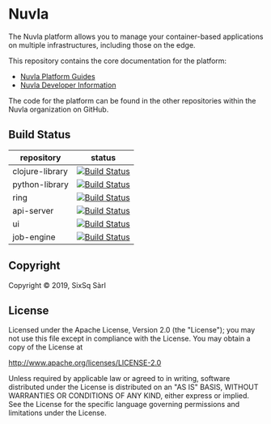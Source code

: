 # Nuvla

The Nuvla platform allows you to manage your container-based
applications on multiple infrastructures, including those on the edge.

This repository contains the core documentation for the platform:

 - [Nuvla Platform Guides](https://nuvla.github.io/nuvla/)
 - [Nuvla Developer Information](https://github.com/nuvla/nuvla/wiki)

The code for the platform can be found in the other repositories
within the Nuvla organization on GitHub.

## Build Status

| repository | status |
| ---- | ---- |
| clojure-library | [![Build Status](https://travis-ci.com/nuvla/clojure-library.svg?branch=master)](https://travis-ci.com/nuvla/clojure-library) |
| python-library | [![Build Status](https://travis-ci.com/nuvla/python-library.svg?branch=master)](https://travis-ci.com/nuvla/python-library) |
| ring | [![Build Status](https://travis-ci.com/nuvla/ring.svg?branch=master)](https://travis-ci.com/nuvla/ring) |
| api-server | [![Build Status](https://travis-ci.com/nuvla/api-server.svg?branch=master)](https://travis-ci.com/nuvla/api-server) |
| ui | [![Build Status](https://travis-ci.com/nuvla/ui.svg?branch=master)](https://travis-ci.com/nuvla/ui) |
| job-engine | [![Build Status](https://travis-ci.com/nuvla/job-engine.svg?branch=master)](https://travis-ci.com/nuvla/job-engine) |

## Copyright

Copyright &copy; 2019, SixSq Sàrl

## License

Licensed under the Apache License, Version 2.0 (the "License"); you
may not use this file except in compliance with the License.  You may
obtain a copy of the License at

http://www.apache.org/licenses/LICENSE-2.0

Unless required by applicable law or agreed to in writing, software
distributed under the License is distributed on an "AS IS" BASIS,
WITHOUT WARRANTIES OR CONDITIONS OF ANY KIND, either express or
implied.  See the License for the specific language governing
permissions and limitations under the License.
